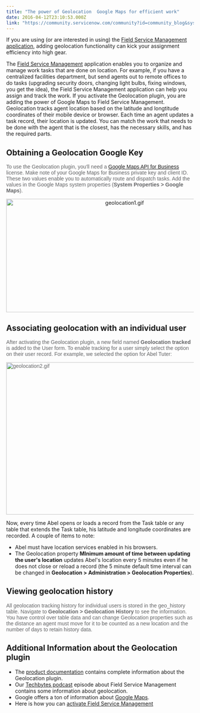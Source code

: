```yaml
---
title: "The power of Geolocation  Google Maps for efficient work"
date: 2016-04-12T23:10:53.000Z
link: "https://community.servicenow.com/community?id=community_blog&sys_id=f86eaeaddbd0dbc01dcaf3231f96195d"
---
```

<p>If you are using (or are interested in using) the <a title="ocs.servicenow.com/bundle/geneva-service-management-for-the-enterprise/page/product/planning_and_policy/concept/c_FieldServiceManagement.html" href="https://docs.servicenow.com/bundle/geneva-service-management-for-the-enterprise/page/product/planning_and_policy/concept/c_FieldServiceManagement.html">Field Service Management application</a>, adding geolocation functionality can kick your assignment efficiency into high gear.</p><p></p><p>The <a title="ocs.servicenow.com/bundle/geneva-service-management-for-the-enterprise/page/product/planning_and_policy/concept/c_GetStartedWithFieldService.html" href="https://docs.servicenow.com/bundle/geneva-service-management-for-the-enterprise/page/product/planning_and_policy/concept/c_GetStartedWithFieldService.html">Field Service Management</a> application enables you to organize and manage work tasks that are done on location. For example, if you have a centralized facilities department, but send agents out to remote offices to do tasks (upgrading security doors, changing light bulbs, fixing windows, you get the idea), the Field Service Management application can help you assign and track the work. If you activate the Geolocation plugin, you are adding the power of Google Maps to Field Service Management. Geolocation tracks agent location based on the latitude and longtitude coordinates of their mobile device or browser. Each time an agent updates a task record, their location is updated. You can match the work that needs to be done with the agent that is the closest, has the necessary skills, and has the required parts.</p><p></p><h2>Obtaining a Geolocation Google Key</h2><p><span style="color: #636466; font-family: sans-serif;">To use the Geolocation plugin, you'll need a <a title="evelopers.google.com/maps/" href="https://developers.google.com/maps/">Google Maps API for Business</a> license. Make note of your Google Maps for Business private key and client ID. These two values enable you to automatically route and dispatch tasks. Add the values in the Google Maps system properties (<strong>System Properties &gt; Google Maps</strong>).</span></p><p></p><p style="text-align: center;"><img   alt="geolocation1.gif" class="image-1 jive-image" src="51c8084adb9c5fc03eb27a9e0f9619ff.iix" style="width: 620px; height: 304px;"/></p><p></p><h2>Associating geolocation with an individual user</h2><p><span style="color: #636466; font-family: sans-serif;">After activating the Geolocation plugin, a new field named <strong>Geolocation tracked</strong> is added to the User form. To enable tracking for a user simply select the option on their user record. For example, we selected the option for Abel Tuter:</span></p><p><span style="color: #636466; font-family: sans-serif;"><img   alt="geolocation2.gif" class="image-2 jive-image" src="cbfa6731db981fc03eb27a9e0f96197b.iix" style="width: 620px; height: 408px; display: block; margin-left: auto; margin-right: auto;"/></span></p><p></p><p>Now, every time Abel opens or loads a record from the Task table or any table that extends the Task table, his latitude and longitude coordinates are recorded. A couple of items to note:</p><ul><li>Abel must have location services enabled in his browsers.</li><li>The Geolocation property <strong>MInimum amount of time between updating the user's location</strong> updates Abel's location every 5 minutes even if he does not close or reload a record (the 5 minute default time interval can be changed in <strong>Geolocation &gt; Administration &gt; Geolocation Properties</strong>).</li></ul><p></p><div class="note"><h2>Viewing geolocation history</h2><p><span style="color: #636466; font-family: sans-serif;">All geolocation tracking history for individual users is stored in the geo_history table. Navigate to <strong>Geolocation &gt; Geolocation History</strong> to see the information. You have control over table data and can change Geolocation properties such as the distance an agent must move for it to be counted as a new location and the number of days to retain history data.</span></p></div><p></p><h2>Additional Information about the Geolocation plugin</h2><ul><li>The <a title="ocs.servicenow.com/bundle/geneva-servicenow-platform/page/administer/geolocation/concept/c_Geolocation.html" href="https://docs.servicenow.com/bundle/geneva-servicenow-platform/page/administer/geolocation/concept/c_Geolocation.html">product documentation</a> contains complete information about the Geolocation plugin.</li><li>Our <a title="" _jive_internal="true" href="/community/service-management/general/blog/2015/10/13/techbytes-episode-6-servicenow-field-service-management-and-geolocation">Techbytes podcast</a> episode about Field Service Management contains some information about geolocation.</li><li>Google offers a ton of information about <a title="ww.google.com/maps/about/" href="https://www.google.com/maps/about/">Google Maps</a>.</li><li>Here is how you can <a title="ocs.servicenow.com/bundle/geneva-service-management-for-the-enterprise/page/product/planning_and_policy/task/t_ActivateFieldServiceManagement.html" href="https://docs.servicenow.com/bundle/geneva-service-management-for-the-enterprise/page/product/planning_and_policy/task/t_ActivateFieldServiceManagement.html">activate Field Service Management</a></li></ul>